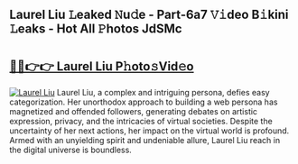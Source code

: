 ## Laurel Liu 𝙻eaked 𝙽u𝚍e - Part-6a7 𝚅𝚒deo B𝚒kini 𝙻eaks - Hot All 𝙿hotos JdSMc

# <h2><a href="http://ld3wgr.urlbe.top/?page=Laurel+Liu">🔗🔗👉👉 Laurel Liu P𝚑oto𝚜Vid𝚎o</a></h2>

[![Laurel Liu](https://i.imgur.com/eBuTRDB.gif)](http://ld3wgr.urlbe.top/?page=Laurel+Liu)
Laurel Liu, a complex and intriguing persona, defies easy categorization. Her unorthodox approach to building a web persona has magnetized and offended followers, generating debates on artistic expression, privacy, and the intricacies of virtual societies. Despite the uncertainty of her next actions, her impact on the virtual world is profound. Armed with an unyielding spirit and undeniable allure, Laurel Liu reach in the digital universe is boundless.
